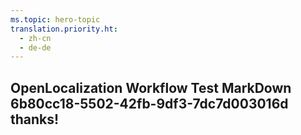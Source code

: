 ```yaml
---
ms.topic: hero-topic
translation.priority.ht: 
  - zh-cn
  - de-de
---
```

## OpenLocalization Workflow Test MarkDown 6b80cc18-5502-42fb-9df3-7dc7d003016d thanks!
